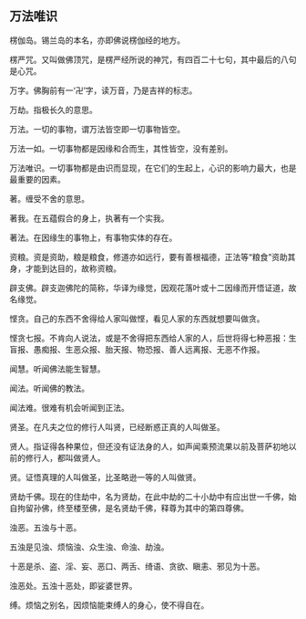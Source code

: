 ## 万法唯识

楞伽岛。锡兰岛的本名，亦即佛说楞伽经的地方。

楞严咒。又叫做佛顶咒，是楞严经所说的神咒，有四百二十七句，其中最后的八句是心咒。

万字。佛胸前有一‘卍’字，读万音，乃是吉祥的标志。

万劫。指极长久的意思。

万法。一切的事物，谓万法皆空即一切事物皆空。

万法一如。一切事物都是因缘和合而生，其性皆空，没有差别。

万法唯识。一切事物都是由识而显现，在它们的生起上，心识的影响力最大，也是最重要的因素。

著。缠受不舍的意思。

著我。在五蕴假合的身上，执著有一个实我。

著法。在因缘生的事物上，有事物实体的存在。

资粮。资是资助，粮是粮食，修道亦如远行，要有善根福德，正法等“粮食”资助其身，才能到达目的，故称资粮。

辟支佛。辟支迦佛陀的简称，华译为缘觉，因观花落叶或十二因缘而开悟证道，故名缘觉。

悭贪。自己的东西不舍得给人家叫做悭，看见人家的东西就想要叫做贪。

悭贪七报。不肯向人说法，或是不舍得把东西给人家的人，后世将得七种恶报：生盲报、愚痴报、生恶众报、胎天报、物恐报、善人远离报、无恶不作报。

闻慧。听闻佛法能生智慧。

闻法。听闻佛的教法。

闻法难。很难有机会听闻到正法。

贤圣。在凡夫之位的修行人叫贤，已经断惑正真的人叫做圣。

贤人。指证得各种果位，但还没有证法身的人，如声闻乘预流果以前及菩萨初地以前的修行人，都叫做贤人。

贤。证悟真理的人叫做圣，比圣略逊一等的人叫做贤。

贤劫千佛。现在的住劫中，名为贤劫，在此中劫的二十小劫中有应出世一千佛，始自拘留孙佛，终至楼至佛，是名贤劫千佛，释尊为其中的第四尊佛。

浊恶。五浊与十恶。

五浊是见浊、烦恼浊、众生浊、命浊、劫浊。

十恶是杀、盗、淫、妄、恶口、两舌、绮语、贪欲、瞋恚、邪见为十恶。

浊恶处。五浊十恶处，即娑婆世界。

缚。烦恼之别名，因烦恼能束缚人的身心，使不得自在。
